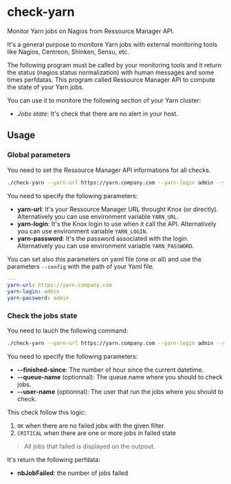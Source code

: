# check-yarn
Monitor Yarn jobs on Nagios from Ressource Manager API.

It's a general purpose to monitore Yarn jobs with external monitoring tools like Nagios, Centreon, Shinken, Sensu, etc.

The following program must be called by your monitoring tools and it return the status (nagios status normalization) with human messages and some times perfdatas.
This program called Ressource Manager API to compute the state of your Yarn jobs.

You can use it to monitore the following section of your Yarn cluster:
- *Jobs state*: It's check that there are no alert in your host.

## Usage

### Global parameters

You need to set the Ressource Manager API informations for all checks.

```sh
./check-yarn --yarn-url https://yarn.company.com --yarn-login admin --yarn-password admin ... 
```

You need to specify the following parameters:
- **yarn-url**: It's your Ressource Manager URL throught Knox (or directly). Alternatively you can use environment variable `YARN_URL`.
- **yarn-login**: It's the Knox login to use when it call the API. Alternatively you can use environment variable `YARN_LOGIN`.
- **yarn-password**: It's the password associated with the login. Alternatively you can use environment variable `YARN_PASSWORD`.

You can set also this parameters on yaml file (one or all) and use the parameters `--config` with the path of your Yaml file.
```yaml
---
yarn-url: https://yarn.company.com
yarn-login: admin
yarn-password: admin
```

### Check the jobs state

You need to lauch the following command:

```sh
./check-yarn --yarn-url https://yarn.company.com --yarn-login admin --yarn-password admin check-jobs --finished-since 24
```

You need to specify the following parameters:
- **--finished-since**: The number of hour since the current datetime.
- **--queue-name** (optionnal): The queue name where you should to check jobs.
- **--user-name** (optionnal): The user that run the jobs where you should to check.

This check follow this logic:
1. `OK` when there are no failed jobs with the given filter
2. `CRITICAL` when there are one or more jobs in failed state

> All jobs that failed is displayed on the outpout.

It's return the following perfdata:
- **nbJobFailed**: the number of jobs failed
